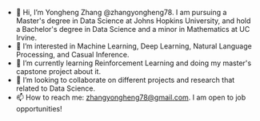 - 👋 Hi, I’m Yongheng Zhang @zhangyongheng78. I am pursuing a Master's degree in Data Science at Johns Hopkins University, and hold a Bachelor's degree in Data Science and a minor in Mathematics at UC Irvine.
- 👀 I’m interested in Machine Learning, Deep Learning, Natural Language Processing, and Casual Inference.
- 🌱 I’m currently learning Reinforcement Learning and doing my master's capstone project about it.
- 💞️ I’m looking to collaborate on different projects and research that related to Data Science.
- 📫 How to reach me: zhangyongheng78@gmail.com. I am open to job opportunities!

<!---
zhangyongheng78/zhangyongheng78 is a ✨ special ✨ repository because its `README.md` (this file) appears on your GitHub profile.
You can click the Preview link to take a look at your changes.
--->

